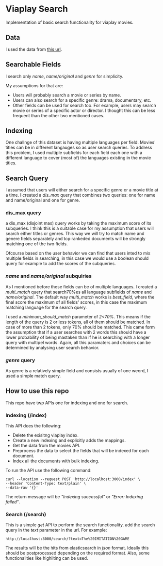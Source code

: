 # Viaplay Search

Implementation of basic search functionality for viaplay movies.

## Data

I used the data from [this url](http://partner-catalogs.mtg-api.com/v2/api/subscription/movie/se/80973689678c86be6011d726bce84ab7/index.json).

## Searchable Fields

I search only *name*, *name/original* and *genre* for simplicity. 

My assumptions for that are:
  * Users will probably search a movie or series by name.
  * Users can also search for a specific genre: drama, documentary, etc. 
  * Other fields can be used for search too. For example, users may search movie or series of a specific actor or director. I thought this can be less frequent than the other two mentioned cases. 

## Indexing

One challnge of this dataset is having multiple languages per field. Movies' titles can be in different langauges so as user search queries.
To address this problem, I used multiple subfields for each field each one with a different language to cover (most of) the languages existing in the movie titles.

## Search Query

I assumed that users will either search for a specific genre or a movie title at a time. I created a *dis_max* query that combines two queries: one for name and name/original and one for genre.

### dis_max query

a dis_max (disjoint max) query works by taking the maximum score of its subqueries. I think this is a suitable case for my assumption that users will search either titles or genres. This way we will try to match name and genere fields separately and top rankeded documents will be strongly matching one of the two fields. 

Ofcourse based on the user behavior we can find that users inted to mix multiple fields in searching, in this case we would use a boolean should query for example to add the scores of the subqueries. 

### *name* and *name/original* subquiries

As I mentioned before these fields can be of multiple languages. I created a *multi_match* query that search70%es all language subfields of *name* and *name/original*. The default way *multi_match* works is *best_field*, where the final score the maximum of all fields' scores, in this case the maximum matching language for the search query. 

I used a *minimum_should_match* parameter of *2<70%*. This means if the length of the query is 2 or less tokens, all of them should be matched. In case of more than 2 tokens, only 70% should be matched. This came form the assumption that if a user searches with 2 words this should have a lower probability of being mastaken than if he is searching with a longer query with multipel words. Again, all this paramaters and choices can be determined by analysing user search behavior. 

### *genre* query

As genre is a relatively simple field and consists usually of one weord, I used a simple match query. 

## How to use this repo

This repo have twp APIs one for indexing and one for search.

### Indexing (/index)

This API does the following:
  * Delete the exisitng viaplay index. 
  * Create a new indexing and explicitly adds the mappings. 
  * Get the data from the movies API.
  * Preprocess the data to select the fields that will be indexed for each document. 
  * Index all the documents with bulk indexing. 

To run the API use the following command:

```
curl --location --request POST 'http://localhost:3000/index' \
--header 'Content-Type: text/plain' \
--data-raw '{}'
```

The return message will be *"Indexing successful"* or *"Error: Indexing failed"*.

### Search (/search)

This is a simple *get* API to perform the search functionality. add the search query in the *text* parameter in the url. 
For example:
  ```
  http://localhost:3000/search/?text=The%20IMITATION%20GAME
  ```

The results will be the hits from elasticsearch in *json* format. Ideally this should be postprocessed depending on the required format. Also, some functionalities like highliting can be used. 

